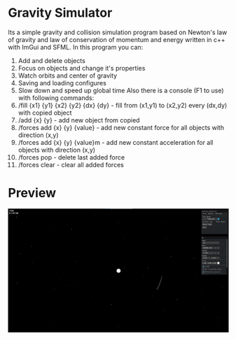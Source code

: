 # Gravity Simulator

Its a simple gravity and collision simulation program based on Newton's law of gravity and law of conservation of momentum and energy written in c++ with ImGui and SFML.
In this program you can:
  1. Add and delete objects
  2. Focus on objects and change it's properties
  3. Watch orbits and center of gravity
  4. Saving and loading configures
  5. Slow down and speed up global time
Also there is a console (F1 to use) with following commands:
  1. /fill {x1} {y1} {x2} {y2} {dx} {dy} - fill from (x1,y1) to (x2,y2) every (dx,dy) with copied object
  2. /add {x} {y} - add new object from copied
  3. /forces add {x} {y} {value} - add new constant force for all objects with direction (x,y)
  4. /forces add {x} {y} {value}m - add new constant acceleration for all objects with direction (x,y)
  5. /forces pop - delete last added force
  6. /forces clear - clear all added forces
# Preview
![image](https://github.com/H5JKey/GravitySimulator/blob/master/Preview.png "Preview")
